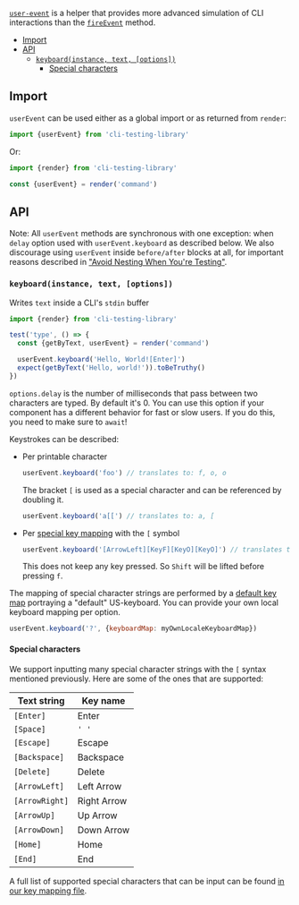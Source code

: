 [`user-event`][gh] is a helper that provides more advanced simulation of CLI
interactions than the [`fireEvent`](./fire-event) method.

<!-- START doctoc generated TOC please keep comment here to allow auto update -->
<!-- DON'T EDIT THIS SECTION, INSTEAD RE-RUN doctoc TO UPDATE -->

- [Import](#import)
- [API](#api)
  - [`keyboard(instance, text, [options])`](#keyboardinstance-text-options)
    - [Special characters](#special-characters)

<!-- END doctoc generated TOC please keep comment here to allow auto update -->

## Import

`userEvent` can be used either as a global import or as returned from `render`:

```javascript
import {userEvent} from 'cli-testing-library'
```

Or:

```js
import {render} from 'cli-testing-library'

const {userEvent} = render('command')
```

## API

Note: All `userEvent` methods are synchronous with one exception: when `delay`
option used with `userEvent.keyboard` as described below. We also discourage
using `userEvent` inside `before/after` blocks at all, for important reasons
described in
["Avoid Nesting When You're Testing"](https://kentcdodds.com/blog/avoid-nesting-when-youre-testing).

### `keyboard(instance, text, [options])`

Writes `text` inside a CLI's `stdin` buffer

```jsx
import {render} from 'cli-testing-library'

test('type', () => {
  const {getByText, userEvent} = render('command')

  userEvent.keyboard('Hello, World![Enter]')
  expect(getByText('Hello, world!')).toBeTruthy()
})
```

`options.delay` is the number of milliseconds that pass between two characters
are typed. By default it's 0. You can use this option if your component has a
different behavior for fast or slow users. If you do this, you need to make sure
to `await`!

<!-- space out these notes -->

Keystrokes can be described:

- Per printable character

  ```js
  userEvent.keyboard('foo') // translates to: f, o, o
  ```

  The bracket `[` is used as a special character and can be referenced by
  doubling it.

  ```js
  userEvent.keyboard('a[[') // translates to: a, [
  ```

- Per [special key mapping](../src/user-event/keyboard/keyMap.ts) with the `[`
  symbol

  ```js
  userEvent.keyboard('[ArrowLeft][KeyF][KeyO][KeyO]') // translates to: Left Arrow, f, o, o
  ```

  This does not keep any key pressed. So `Shift` will be lifted before pressing
  `f`.

The mapping of special character strings are performed by a
[default key map](../src/user-event/keyboard/keyMap.ts) portraying a "default"
US-keyboard. You can provide your own local keyboard mapping per option.

```js
userEvent.keyboard('?', {keyboardMap: myOwnLocaleKeyboardMap})
```

<!-- space out these notes -->

#### Special characters

We support inputting many special character strings with the `[` syntax
mentioned previously. Here are some of the ones that are supported:

| Text string    | Key name    |
| -------------- | ----------- |
| `[Enter]`      | Enter       |
| `[Space]`      | `' '`       |
| `[Escape]`     | Escape      |
| `[Backspace]`  | Backspace   |
| `[Delete]`     | Delete      |
| `[ArrowLeft]`  | Left Arrow  |
| `[ArrowRight]` | Right Arrow |
| `[ArrowUp]`    | Up Arrow    |
| `[ArrowDown]`  | Down Arrow  |
| `[Home]`       | Home        |
| `[End]`        | End         |

A full list of supported special characters that can be input can be found
[in our key mapping file](../src/user-event/keyboard/keyMap.ts).

[gh]: https://github.com/testing-library/user-event
